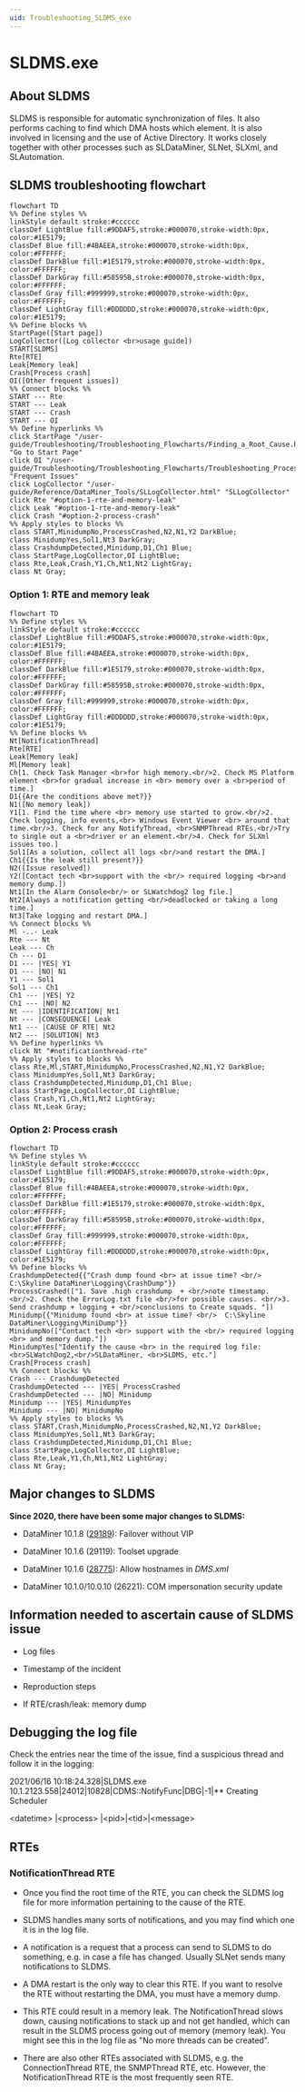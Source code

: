 ```yaml
---
uid: Troubleshooting_SLDMS_exe
---
```


# SLDMS.exe

## About SLDMS

SLDMS is responsible for automatic synchronization of files. It also performs caching to find which DMA hosts which element. It is also involved in licensing and the use of Active Directory. It works closely together with other processes such as SLDataMiner, SLNet, SLXml, and SLAutomation.

## SLDMS troubleshooting flowchart

```mermaid
flowchart TD
%% Define styles %%
linkStyle default stroke:#cccccc
classDef LightBlue fill:#9DDAF5,stroke:#000070,stroke-width:0px, color:#1E5179;
classDef Blue fill:#4BAEEA,stroke:#000070,stroke-width:0px, color:#FFFFFF;
classDef DarkBlue fill:#1E5179,stroke:#000070,stroke-width:0px, color:#FFFFFF;
classDef DarkGray fill:#58595B,stroke:#000070,stroke-width:0px, color:#FFFFFF;
classDef Gray fill:#999999,stroke:#000070,stroke-width:0px, color:#FFFFFF;
classDef LightGray fill:#DDDDDD,stroke:#000070,stroke-width:0px, color:#1E5179;
%% Define blocks %%
StartPage([Start page])
LogCollector([Log collector <br>usage guide])
START[SLDMS]
Rte[RTE]
Leak[Memory leak]
Crash[Process crash]
OI([Other frequent issues])
%% Connect blocks %%
START --- Rte
START --- Leak
START --- Crash
START --- OI
%% Define hyperlinks %%
click StartPage "/user-guide/Troubleshooting/Troubleshooting_Flowcharts/Finding_a_Root_Cause.html" "Go to Start Page"
click OI "/user-guide/Troubleshooting/Troubleshooting_Flowcharts/Troubleshooting_Process_Identification/Communication_processes/SLDMS/SLDMS_Frequent_Issues.html" "Frequent Issues"
click LogCollector "/user-guide/Reference/DataMiner_Tools/SLLogCollector.html" "SLLogCollector"
click Rte "#option-1-rte-and-memory-leak"
click Leak "#option-1-rte-and-memory-leak"
click Crash "#option-2-process-crash"
%% Apply styles to blocks %%
class START,MinidumpNo,ProcessCrashed,N2,N1,Y2 DarkBlue;
class MinidumpYes,Sol1,Nt3 DarkGray;
class CrashdumpDetected,Minidump,D1,Ch1 Blue;
class StartPage,LogCollector,OI LightBlue;
class Rte,Leak,Crash,Y1,Ch,Nt1,Nt2 LightGray;
class Nt Gray;
```

### Option 1: RTE and memory leak

```mermaid
flowchart TD
%% Define styles %%
linkStyle default stroke:#cccccc
classDef LightBlue fill:#9DDAF5,stroke:#000070,stroke-width:0px, color:#1E5179;
classDef Blue fill:#4BAEEA,stroke:#000070,stroke-width:0px, color:#FFFFFF;
classDef DarkBlue fill:#1E5179,stroke:#000070,stroke-width:0px, color:#FFFFFF;
classDef DarkGray fill:#58595B,stroke:#000070,stroke-width:0px, color:#FFFFFF;
classDef Gray fill:#999999,stroke:#000070,stroke-width:0px, color:#FFFFFF;
classDef LightGray fill:#DDDDDD,stroke:#000070,stroke-width:0px, color:#1E5179;
%% Define blocks %%
Nt[NotificationThread]
Rte[RTE]
Leak[Memory leak]
Ml[Memory leak]
Ch[1. Check Task Manager <br>for high memory.<br/>2. Check MS Platform element <br>for gradual increase in <br> memory over a <br>period of time.]
D1{{Are the conditions above met?}}
N1([No memory leak])
Y1[1. Find the time where <br> memory use started to grow.<br/>2. Check logging, info events,<br> Windows Event Viewer <br> around that time.<br/>3. Check for any NotifyThread, <br>SNMPThread RTEs.<br/>Try to single out a <br>driver or an element.<br/>4. Check for SLXml issues too.]
Sol1[As a solution, collect all logs <br/>and restart the DMA.]
Ch1{{Is the leak still present?}}
N2([Issue resolved])
Y2([Contact tech <br>support with the <br/> required logging <br>and memory dump.])
Nt1[In the Alarm Console<br/> or SLWatchdog2 log file.]
Nt2[Always a notification getting <br/>deadlocked or taking a long time.]
Nt3[Take logging and restart DMA.]
%% Connect blocks %%
Ml -..- Leak
Rte --- Nt
Leak --- Ch
Ch --- D1
D1 --- |YES| Y1
D1 --- |NO| N1
Y1 --- Sol1
Sol1 --- Ch1
Ch1 --- |YES| Y2
Ch1 --- |NO| N2
Nt --- |IDENTIFICATION| Nt1
Nt --- |CONSEQUENCE| Leak
Nt1 --- |CAUSE OF RTE| Nt2
Nt2 --- |SOLUTION| Nt3
%% Define hyperlinks %%
click Nt "#notificationthread-rte"
%% Apply styles to blocks %%
class Rte,Ml,START,MinidumpNo,ProcessCrashed,N2,N1,Y2 DarkBlue;
class MinidumpYes,Sol1,Nt3 DarkGray;
class CrashdumpDetected,Minidump,D1,Ch1 Blue;
class StartPage,LogCollector,OI LightBlue;
class Crash,Y1,Ch,Nt1,Nt2 LightGray;
class Nt,Leak Gray;
```

### Option 2: Process crash

```mermaid
flowchart TD
%% Define styles %%
linkStyle default stroke:#cccccc
classDef LightBlue fill:#9DDAF5,stroke:#000070,stroke-width:0px, color:#1E5179;
classDef Blue fill:#4BAEEA,stroke:#000070,stroke-width:0px, color:#FFFFFF;
classDef DarkBlue fill:#1E5179,stroke:#000070,stroke-width:0px, color:#FFFFFF;
classDef DarkGray fill:#58595B,stroke:#000070,stroke-width:0px, color:#FFFFFF;
classDef Gray fill:#999999,stroke:#000070,stroke-width:0px, color:#FFFFFF;
classDef LightGray fill:#DDDDDD,stroke:#000070,stroke-width:0px, color:#1E5179;
%% Define blocks %%
CrashdumpDetected{{"Crash dump found <br> at issue time? <br/>  C:\Skyline DataMiner\Logging\CrashDump"}}
ProcessCrashed(["1. Save .high crashdump  + <br/>note timestamp. <br/>2. Check the ErrorLog.txt file <br/>for possible causes. <br/>3. Send crashdump + logging + <br/>conclusions to Create squads. "])
Minidump{{"Minidump found <br> at issue time? <br/>  C:\Skyline DataMiner\Logging\MiniDump"}}
MinidumpNo(["Contact tech <br> support with the <br/> required logging <br> and memory dump."])
MinidumpYes["Identify the cause <br> in the required log file: <br>SLWatchDog2,<br/>SLDataMiner, <br>SLDMS, etc."]
Crash[Process crash]
%% Connect blocks %%
Crash --- CrashdumpDetected
CrashdumpDetected --- |YES| ProcessCrashed
CrashdumpDetected --- |NO| Minidump
Minidump --- |YES| MinidumpYes
Minidump --- |NO| MinidumpNo
%% Apply styles to blocks %%
class START,Crash,MinidumpNo,ProcessCrashed,N2,N1,Y2 DarkBlue;
class MinidumpYes,Sol1,Nt3 DarkGray;
class CrashdumpDetected,Minidump,D1,Ch1 Blue;
class StartPage,LogCollector,OI LightBlue;
class Rte,Leak,Y1,Ch,Nt1,Nt2 LightGray;
class Nt Gray;
```

## Major changes to SLDMS

**Since 2020, there have been some major changes to SLDMS:**

- DataMiner 10.1.8 ([29189](xref:General_Feature_Release_10.1.8#failover-without-virtual-ip-address-id-29189-id-29911)): Failover without VIP

- DataMiner 10.1.6 (29119): Toolset upgrade

- DataMiner 10.1.6 ([28775](xref:General_Feature_Release_10.1.6#dmsxml-now-supports-using-hostnames-instead-of-ip-addresses-id-28775)): Allow hostnames in *DMS.xml*

- DataMiner 10.1.0/10.0.10 (26221): COM impersonation security update

## Information needed to ascertain cause of SLDMS issue

- Log files

- Timestamp of the incident

- Reproduction steps

- If RTE/crash/leak: memory dump

## Debugging the log file

Check the entries near the time of the issue, find a suspicious thread and follow it in the logging:

2021/06/16 10:18:24.328|SLDMS.exe 10.1.2123.558|24012|10828|CDMS::NotifyFunc|DBG|-1|** Creating Scheduler

\<datetime>            |\<process>              |\<pid>|\<tid>|\<message>

## RTEs

### NotificationThread RTE

- Once you find the root time of the RTE, you can check the SLDMS log file for more information pertaining to the cause of the RTE.

- SLDMS handles many sorts of notifications, and you may find which one it is in the log file.

- A notification is a request that a process can send to SLDMS to do something, e.g. in case a file has changed. Usually SLNet sends many notifications to SLDMS.

- A DMA restart is the only way to clear this RTE. If you want to resolve the RTE without restarting the DMA, you must have a memory dump.

- This RTE could result in a memory leak. The NotificationThread slows down, causing notifications to stack up and not get handled, which can result in the SLDMS process going out of memory (memory leak). You might see this in the log file as "No more threads can be created".

- There are also other RTEs associated with SLDMS, e.g. the ConnectionThread RTE, the SNMPThread RTE, etc. However, the NotificationThread RTE is the most frequently seen RTE.

